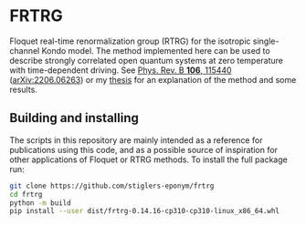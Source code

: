 # FRTRG
Floquet real-time renormalization group (RTRG) for the isotropic single-channel Kondo model.
The method implemented here can be used to describe strongly correlated open quantum systems at zero temperature with time-dependent driving.
See [Phys. Rev. B **106**, 115440](https://doi.org/10.1103/PhysRevB.106.115440) ([arXiv:2206.06263](https://arxiv.org/abs/2206.06263)) or my [thesis](https://vbruch.eu/data/thesis.pdf) for an explanation of the method and some results.


## Building and installing
The scripts in this repository are mainly intended as a reference for publications using this code, and as a possible source of inspiration for other applications of Floquet or RTRG methods.
To install the full package run:
```sh
git clone https://github.com/stiglers-eponym/frtrg
cd frtrg
python -m build
pip install --user dist/frtrg-0.14.16-cp310-cp310-linux_x86_64.whl
```
